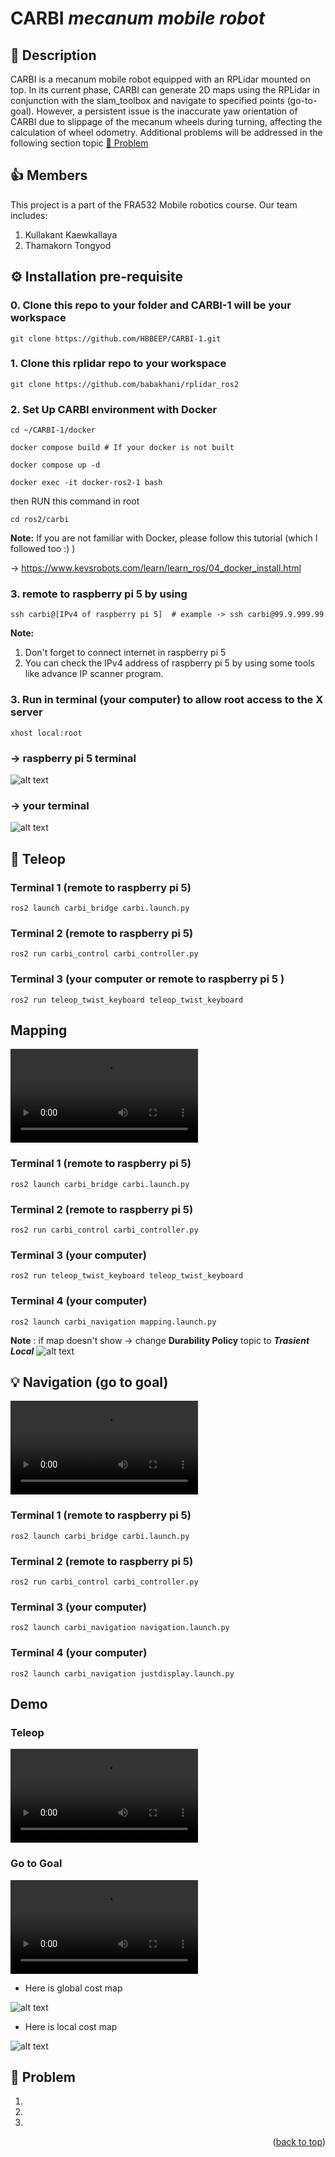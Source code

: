 # CARBI _mecanum mobile robot_

## 📖 Description 

CARBI is a mecanum mobile robot equipped with an RPLidar mounted on top. In its current phase, CARBI can generate 2D maps using the RPLidar in conjunction with the slam_toolbox and navigate to specified points (go-to-goal). However, a persistent issue is the inaccurate yaw orientation of CARBI due to slippage of the mecanum wheels during turning, affecting the calculation of wheel odometry. Additional problems will be addressed in the following section topic [🔴 Problem](#problem) 


## 👍 Members
This project is a part of the FRA532 Mobile robotics course. Our team includes:

1. Kullakant Kaewkallaya
2. Thamakorn Tongyod


## ⚙️ Installation pre-requisite

### 0. Clone this repo to your folder and CARBI-1 will be your workspace 
```
git clone https://github.com/HBBEEP/CARBI-1.git
```

### 1. Clone this rplidar repo to your workspace
```
git clone https://github.com/babakhani/rplidar_ros2
```

### 2. Set Up CARBI environment with Docker 


```
cd ~/CARBI-1/docker
```

```
docker compose build # If your docker is not built
```

```
docker compose up -d
```
```
docker exec -it docker-ros2-1 bash
```
then RUN this command in root
```
cd ros2/carbi
```

**Note:**  If you are not familiar with Docker, please follow this tutorial (which I followed too :) )

-> https://www.kevsrobots.com/learn/learn_ros/04_docker_install.html 


### 3. remote to raspberry pi 5 by using
```
ssh carbi@[IPv4 of raspberry pi 5]  # example -> ssh carbi@99.9.999.99
```
**Note:** 
1. Don't forget to connect internet in raspberry pi 5
2. You can check the IPv4 address of raspberry pi 5 by using some tools like advance IP scanner program.
### 3. Run in terminal (your computer) to allow root access to the X server
```
xhost local:root
```

### -> raspberry pi 5 terminal
![alt text](img&vid/rpi5_terminal.png)

### -> your terminal
![alt text](img&vid/computer_terminal.png)

## 📡 Teleop

### Terminal 1 (remote to raspberry pi 5)

```
ros2 launch carbi_bridge carbi.launch.py
```

### Terminal 2 (remote to raspberry pi 5)

```
ros2 run carbi_control carbi_controller.py
```

### Terminal 3 (your computer or remote to raspberry pi 5 )
```
ros2 run teleop_twist_keyboard teleop_twist_keyboard
```

## Mapping

<video controls src="img&vid/mapping.mp4" title="Title"></video>

### Terminal 1 (remote to raspberry pi 5)

```
ros2 launch carbi_bridge carbi.launch.py
```

### Terminal 2 (remote to raspberry pi 5)

```
ros2 run carbi_control carbi_controller.py
```

### Terminal 3 (your computer)
```
ros2 run teleop_twist_keyboard teleop_twist_keyboard
```

### Terminal 4 (your computer)
```
ros2 launch carbi_navigation mapping.launch.py
```

**Note** : if map doesn't show -> change **Durability Policy** topic to _**Trasient Local**_
![alt text](img&vid/fix_map.png)


## 💡 Navigation (go to goal)
<video controls src="img&vid/navigation.mp4" title="Title"></video>

### Terminal 1 (remote to raspberry pi 5)

```
ros2 launch carbi_bridge carbi.launch.py
```

### Terminal 2 (remote to raspberry pi 5)

```
ros2 run carbi_control carbi_controller.py
```

### Terminal 3 (your computer) 
```
ros2 launch carbi_navigation navigation.launch.py
```

### Terminal 4 (your computer) 
```
ros2 launch carbi_navigation justdisplay.launch.py 
```

## Demo 

### Teleop

<video controls src="img&vid/teleop_demo.mp4" title="Title"></video>

### Go to Goal

<video controls src="img&vid/go_to_goal_demo.mp4" title="Title"></video>

- Here is global cost map

![alt text](img&vid/global_cost_map.png)
- Here is local cost map

![alt text](img&vid/local_cost_map.png)

## 🔴 Problem

1. 
2. 
3. 



<p align="right">(<a href="#readme-top">back to top</a>)</p>
